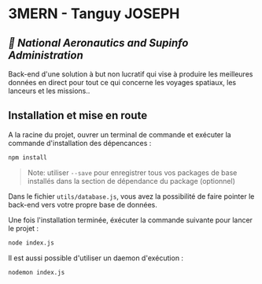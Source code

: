# 3MERN - Tanguy JOSEPH
## _🔭 National Aeronautics and Supinfo Administration_

Back-end d'une solution à but non lucratif qui vise à produire les meilleures données en direct pour tout ce qui concerne les voyages spatiaux, les lanceurs et les missions..

## Installation et mise en route

A la racine du projet, ouvrer un terminal de commande et exécuter la commande d'installation des dépencances :

```sh
npm install
```

> Note: utiliser `--save` pour enregistrer tous vos packages de base installés dans la section de dépendance du package (optionnel)

Dans le fichier `utils/database.js`, vous avez la possibilité de faire pointer le back-end vers votre propre base de données.

Une fois l'installation terminée, éxécuter la commande suivante pour lancer le projet :

```sh
node index.js
```

Il est aussi possible d'utiliser un daemon d'exécution :

```sh
nodemon index.js
```

